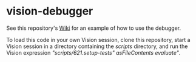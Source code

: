 # vision-debugger

See this repository's [Wiki](https://github.com/VisionAerie/vision-debugger/wiki) for an example of how to use the debugger.

To load this code in your own Vision session, clone this repository, start a Vision session in a directory containing the <i>scripts</i> directory, and run the Vision expression <i>"scripts/621.setup-tests" asFileContents evaluate"</i>.
